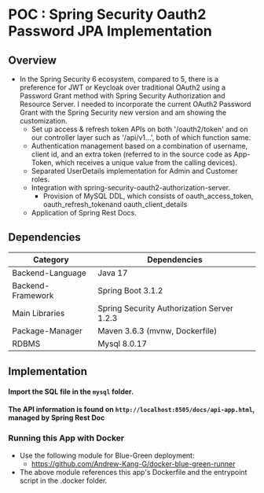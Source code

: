 # POC : Spring Security Oauth2 Password JPA Implementation
## Overview

* In the Spring Security 6 ecosystem, compared to 5, there is a preference for JWT or Keycloak over traditional OAuth2 using a Password Grant method with Spring Security Authorization and Resource Server. I needed to incorporate the current OAuth2 Password Grant with the Spring Security new version and am showing the customization.
  * Set up access & refresh token APIs on both '/oauth2/token' and on our controller layer such as '/api/v1...', both of which function same.
  * Authentication management based on a combination of username, client id, and an extra token (referred to in the source code as App-Token, which receives a unique value from the calling devices).
  * Separated UserDetails implementation for Admin and Customer roles.
  * Integration with spring-security-oauth2-authorization-server.
    * Provision of MySQL DDL, which consists of oauth\_access\_token, oauth\_refresh\_tokenand oauth\_client\_details
  * Application of Spring Rest Docs.
## Dependencies

| Category          | Dependencies                               |
|-------------------|--------------------------------------------|
| Backend-Language  | Java 17                                    |
| Backend-Framework | Spring Boot 3.1.2                          |
| Main Libraries    | Spring Security Authorization Server 1.2.3 |
| Package-Manager   | Maven 3.6.3 (mvnw, Dockerfile)             |
| RDBMS             | Mysql 8.0.17                               |

## Implementation

#### Import the SQL file in the ``mysql`` folder.

#### The API information is found on ``http://localhost:8505/docs/api-app.html``, managed by Spring Rest Doc 



### Running this App with Docker
* Use the following module for Blue-Green deployment:
  * https://github.com/Andrew-Kang-G/docker-blue-green-runner
* The above module references this app's Dockerfile and the entrypoint script in the .docker folder.